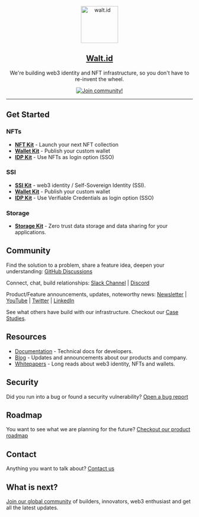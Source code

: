 <div align="center">
<div>
    <a href="https://walt.id">
    <img alt="walt.id" src="https://user-images.githubusercontent.com/48290617/186866872-7b5b079b-d729-4585-a354-1e97d316b36f.png" width=100/>
    </a>    
</div>
    <h2><a href="https://walt.id" target="_blank">Walt.id</a></h2>
<p>We're building web3 identity and NFT infrastructure, so you don't have to re-invent the wheel.</p>
<a href="https://walt.id/community">
    <img src="https://img.shields.io/badge/Join-The Community-blue.svg?style=flat" alt="Join community!" />
  </a>

<hr>
<div>
</div>

</div>


## Get Started

### NFTs

* <a href="https://github.com/walt-id/waltid-nftkit" target="_blank" style="font-weight:bold;">NFT Kit</a> - Launch your next NFT collection
* <a href="https://github.com/walt-id/waltid-walletkit" target="_blank" style="font-weight:bold;">Wallet Kit</a> - Publish your custom wallet 
* <a href="https://github.com/walt-id/waltid-idpkit" target="_blank" style="font-weight:bold;">IDP Kit</a> - Use NFTs as login option (SSO) 

### SSI 
* <a href="https://github.com/walt-id/waltid-ssikit" target="_blank" style="font-weight:bold;">SSI Kit</a> - web3 identity / Self-Sovereign Identity (SSI).
* <a href="https://github.com/walt-id/waltid-walletkit" target="_blank" style="font-weight:bold;">Wallet Kit</a> - Publish your custom wallet 
* <a href="https://github.com/walt-id/waltid-idpkit" target="_blank" style="font-weight:bold;">IDP Kit</a> - Use Verifiable Credentials as login option (SSO) 


### Storage
* <a href="https://github.com/walt-id/waltid-storage-kit" target="_blank" style="font-weight:bold;">Storage Kit</a> - Zero trust data storage and data sharing for your applications.

## Community

Find the solution to a problem, share a feature idea, deepen your understanding: <a href="https://github.com/walt-id/.github/discussions" target="_blank">GitHub Discussions</a>

Connect, chat, build relationships: <a href="https://waltid-dev.slack.com/join/shared_invite/zt-18slw2akx-XHWso1LIh1AHYJqDdNyjmA#/shared-invite/email" href="_blank">Slack Channel</a> | <a href="https://discord.gg/zUnxncExF5" href="_blank">Discord</a>

Product/Feature announcements, updates, noteworthy news: <a href="https://walt.id/newsletter">Newsletter</a> | <a href="https://www.youtube.com/channel/UCXfOzrv3PIvmur_CmwwmdLA">YouTube</a> | <a href="https://mobile.twitter.com/walt_id" target="_blank">Twitter</a> | <a href="https://at.linkedin.com/company/walt-id" target="_blank">LinkedIn</a>

See what others have build with our infrastructure. Checkout our <a href="https://walt.id/case-studies" target="_blank">Case Studies</a>.

## Resources 
* <a href="https://docs.walt.id/" target="_blank">Documentation</a> - Technical docs for developers.
* <a href="https://walt.id/blog" target="_blank">Blog</a> - Updates and announcements about our products and company.
* <a href="https://walt.id/white-papers" target="_blank">Whitepapers</a> - Long reads about web3 identity, NFTs and wallets.

## Security

Did you run into a bug or found a security vulnerability? [Open a bug report](https://github.com/walt-id/.github/discussions/5)

## Roadmap 

You want to see what we are planning for the future? [Checkout our product roadmap](https://github.com/orgs/walt-id/projects/10/views/4)

## Contact

Anything you want to talk about? [Contact us](https://walt.id/contact)


## What is next?

<a href="https://walt.id/newsletter" target="_blank">Join our global community</a> of builders, innovators, web3 enthusiast and get all the latest updates.
